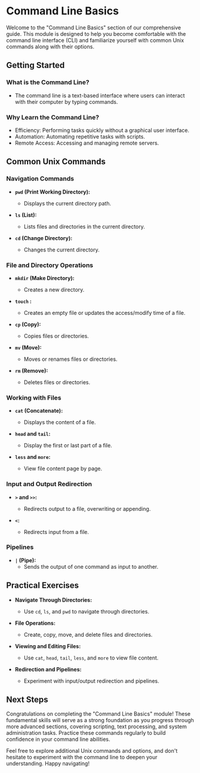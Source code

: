 # Command Line Basics

Welcome to the "Command Line Basics" section of our comprehensive guide. This module is designed to help you become comfortable with the command line interface (CLI) and familiarize yourself with common Unix commands along with their options.

## Getting Started

### What is the Command Line?

- The command line is a text-based interface where users can interact with their computer by typing commands.

### Why Learn the Command Line?

- Efficiency: Performing tasks quickly without a graphical user interface.
- Automation: Automating repetitive tasks with scripts.
- Remote Access: Accessing and managing remote servers.

## Common Unix Commands

### Navigation Commands

- **`pwd` (Print Working Directory):**
  - Displays the current directory path.

- **`ls` (List):**
  - Lists files and directories in the current directory.

- **`cd` (Change Directory):**
  - Changes the current directory.

### File and Directory Operations

- **`mkdir` (Make Directory):**
  - Creates a new directory.

- **`touch` :**
  - Creates an empty file or updates the access/modify time of a file.

- **`cp` (Copy):**
  - Copies files or directories.

- **`mv` (Move):**
  - Moves or renames files or directories.

- **`rm` (Remove):**
  - Deletes files or directories.

### Working with Files

- **`cat` (Concatenate):**
  - Displays the content of a file.

- **`head` and `tail`:**
  - Display the first or last part of a file.

- **`less` and `more`:**
  - View file content page by page.

### Input and Output Redirection

- **`>` and `>>`:**
  - Redirects output to a file, overwriting or appending.

- **`<`:**
  - Redirects input from a file.

### Pipelines

- **`|` (Pipe):**
  - Sends the output of one command as input to another.

## Practical Exercises

- **Navigate Through Directories:**
  - Use `cd`, `ls`, and `pwd` to navigate through directories.

- **File Operations:**
  - Create, copy, move, and delete files and directories.

- **Viewing and Editing Files:**
  - Use `cat`, `head`, `tail`, `less`, and `more` to view file content.

- **Redirection and Pipelines:**
  - Experiment with input/output redirection and pipelines.

## Next Steps

Congratulations on completing the "Command Line Basics" module! These fundamental skills will serve as a strong foundation as you progress through more advanced sections, covering scripting, text processing, and system administration tasks. Practice these commands regularly to build confidence in your command line abilities.

Feel free to explore additional Unix commands and options, and don't hesitate to experiment with the command line to deepen your understanding. Happy navigating!
